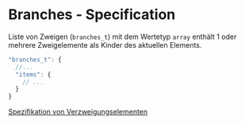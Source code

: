 # Branches - Specification

Liste von Zweigen (`branches_t`) mit dem Wertetyp `array` enthält 1 oder mehrere Zweigelemente als Kinder des aktuellen Elements.

```javascript
"branches_t": {
  //...
  "items": {
    // ...
  }
}
```

[Spezifikation von Verzweigungselementen](types/verzweigungen/verzweigungs-spec.de.md)